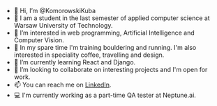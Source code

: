 - 👋 Hi, I’m @KomorowskiKuba
- 🏫 I am a student in the last semester of applied computer science at Warsaw University of Technology.
- 👀 I’m interested in web programming, Artificial Intelligence and Computer Vision.
- 🏃 In my spare time I'm training bouldering and running. I'm also interested in speciality coffee, travelling and design.
- 🌱 I’m currently learning React and Django.
- 💞️ I’m looking to collaborate on interesting projects and I'm open for work.
- 📫 You can reach me on [LinkedIn](https://www.linkedin.com/in/jakub-komorowski-402b25200/).
- 💻 I'm currently working as a part-time QA tester at Neptune.ai.

<!---
KomorowskiKuba/KomorowskiKuba is a ✨ special ✨ repository because its `README.md` (this file) appears on your GitHub profile.
You can click the Preview link to take a look at your changes.
--->
